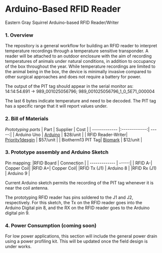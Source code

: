 # Arduino-Based RFID Reader

Eastern Gray Squirrel Arduino-based RFID Reader/Writer 

<h3> 1. Overview </h3>
The repository is a general workflow for building an RFID reader to interpret temperature recordings through a temperature sensitive transponder. A reader will be attached to an outdoor enclosure with the aim of recording temperatures of animals under natural conditions, in addition to occupancy of the box throughout the year. While temperature recordings are limited to the animal being in the box, the device is minimally invasive compared to other surgical approaches and does not require a battery for power.

The output of the PIT tag should appear in the serial monitor as:
14:14:54.691 -> 989_001025056796; 989_001025056796_1_0_5E71_000004

The last 6 bytes indicate temperature and need to be decoded. The PIT tag has a specific range that it will report values under.



<h3>2. Bill of Materials</h3>

*Prototyping parts*
| Part        | Supplier           | Cost  |
| ------------- |:-------------:| -----:|
| Arduino Uno      | [Arduino]( https://store-usa.arduino.cc/products/arduino-uno-rev3) | $28/unit |
| RFID Reader-Writer| [Priority1desgin]( https://www.priority1design.com.au/shopfront/index.php?main_page=product_info&cPath=1&products_id=10)      |   $57/unit |
| Biotherm13 PIT Tag| [Biomark]( https://www.biomark.com/product/biotherm13-pit-tag/)      |    $12/unit |


<h3>3. Prototype assembly and Arduino Sketch</h3>

Pin mapping:
|RFID Board | Connection |
| ------------- | -----:|
| RFID A-|  Copper Coil|
|RFID A+| Copper Coil|
|RFID Tx (J1)  | Arduino 8 |
|RFID Rx (J1) | Arduino 9 |

Current Arduino sketch permits the recording of the PIT tag whenever it is near the coil antenna. 

The prototyping RFID reader has pins soldered to the J1 and J2, respectively. For this sketch, the Tx on the RFID reader goes into the Arduino Digital pin 8, and the RX on the RFID reader goes to the Arduino digital pin 9.


<h3>4. Power Consumption (coming soon)</h3>

For low power applications, this section will include the general power drain using a power profiling kit. This will be updated once the field design is under works. 
